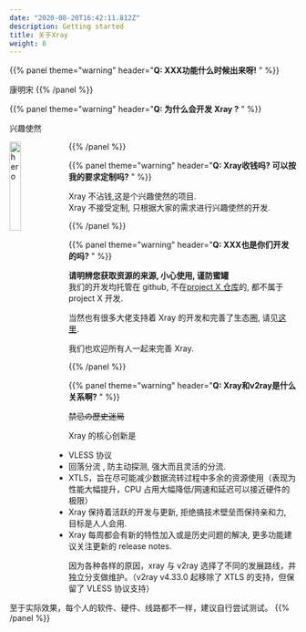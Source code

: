 ```yaml
---
date: "2020-08-20T16:42:11.812Z"
description: Getting started
title: 关于Xray
weight: 8
---
```


{{% panel theme="warning" header="**Q: XXX功能什么时候出来呀!** " %}}

康明宋
{{% /panel %}}

{{% panel theme="warning" header="**Q: 为什么会开发 Xray ?** " %}}

兴趣使然

 <img src="../hero.jpg" width = "20%" height = "20%" alt="hero" align="left" />

{{% /panel %}}

{{% panel theme="warning" header="**Q: Xray收钱吗? 可以按我的要求定制吗?** " %}}

Xray 不沾钱,这是个兴趣使然的项目.<br>
Xray 不接受定制, 只根据大家的需求进行兴趣使然的开发.

{{% /panel %}}

{{% panel theme="warning" header="**Q: XXX也是你们开发的吗?** " %}}

**请明辨您获取资源的来源, 小心使用, 谨防蜜罐**<br />
我们的开发均托管在 github, 不在[project X 仓库](https://github.com/XTLS)的, 都不属于 project X 开发.

当然也有很多大佬支持着 Xray 的开发和完善了生态圈, 请见[这里](../../links).

我们也欢迎所有人一起来完善 Xray.

{{% /panel %}}

{{% panel theme="warning" header="**Q:  Xray和v2ray是什么关系啊?** " %}}

~~禁忌の歷史迷局~~

Xray 的核心创新是

- VLESS 协议
- 回落分流 , 防主动探测, 强大而且灵活的分流.
- XTLS，旨在尽可能减少数据流转过程中多余的资源使用（表现为性能大幅提升，CPU 占用大幅降低/网速和延迟可以接近硬件的极限）
- Xray 保持着活跃的开发与更新, 拒绝搞技术壁垒而保持亲和力, 目标是人人会用.
- Xray 每周都会有新的特性加入或是历史问题的解决, 更多功能建议关注更新的 release notes.

因为各种各样的原因，xray 与 v2ray 选择了不同的发展路线，并独立分支做维护。（v2ray v4.33.0 起移除了 XTLS 的支持，但保留了 VLESS 协议支持）

至于实际效果，每个人的软件、硬件、线路都不一样，建议自行尝试测试。
{{% /panel %}}

<br />
